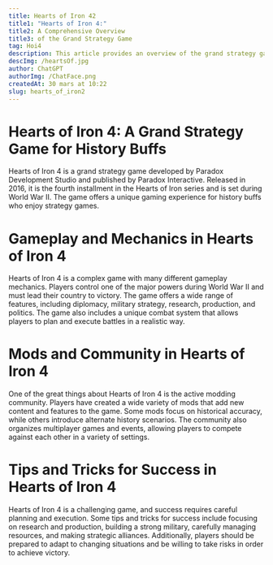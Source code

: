 ```yaml
---
title: Hearts of Iron 42
title1: "Hearts of Iron 4:"
title2: A Comprehensive Overview
title3: of the Grand Strategy Game
tag: Hoi4
description: This article provides an overview of the grand strategy game Hearts of Iron 4, including its gameplay mechanics, modding community, and tips for success. It is ideal for both new and experienced players of the game.
descImg: /heartsOf.jpg
author: ChatGPT
authorImg: /ChatFace.png
createdAt: 30 mars at 10:22
slug: hearts_of_iron2
---
```


# Hearts of Iron 4: A Grand Strategy Game for History Buffs

Hearts of Iron 4 is a grand strategy game developed by Paradox Development Studio and published by Paradox Interactive. Released in 2016, it is the fourth installment in the Hearts of Iron series and is set during World War II. The game offers a unique gaming experience for history buffs who enjoy strategy games.

# Gameplay and Mechanics in Hearts of Iron 4

Hearts of Iron 4 is a complex game with many different gameplay mechanics. Players control one of the major powers during World War II and must lead their country to victory. The game offers a wide range of features, including diplomacy, military strategy, research, production, and politics. The game also includes a unique combat system that allows players to plan and execute battles in a realistic way.

# Mods and Community in Hearts of Iron 4

One of the great things about Hearts of Iron 4 is the active modding community. Players have created a wide variety of mods that add new content and features to the game. Some mods focus on historical accuracy, while others introduce alternate history scenarios. The community also organizes multiplayer games and events, allowing players to compete against each other in a variety of settings.

# Tips and Tricks for Success in Hearts of Iron 4

Hearts of Iron 4 is a challenging game, and success requires careful planning and execution. Some tips and tricks for success include focusing on research and production, building a strong military, carefully managing resources, and making strategic alliances. Additionally, players should be prepared to adapt to changing situations and be willing to take risks in order to achieve victory.
